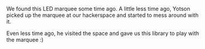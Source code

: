 We found this LED marquee some time ago.
A little less time ago, Yotson picked up the marquee at our hackerspace and started to mess around with it.

Even less time ago, he visited the space and gave us this library to play with the marquee :)
